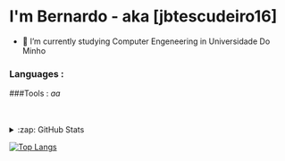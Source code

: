 <link rel="stylesheet" href="https://cdn.jsdelivr.net/gh/devicons/devicon@latest/devicon.min.css">

# I'm Bernardo  - aka [jbtescudeiro16] 



- 🔭 I’m currently studying Computer Engeneering in Universidade Do Minho



### Languages :


###Tools :
<i class="devicon-devicon-plain">aa</i>





<br />
<br />




</details>

<details>
  <summary>:zap: GitHub Stats</summary>

  <img align="left" alt="jbtescudeiro16s GitHub Stats" src="https://github-readme-stats.vercel.app/api?username=jbtescudeiro16&show_icons=true&hide_border=false&title_color=ff652f&icon_color=FFE400&bg_color=09131B&text_color=ffffff&border_color=0c1a25" />


</details>

[![Top Langs](https://github-readme-stats.vercel.app/api/top-langs/?username=jbtescudeiro16&langs_count=8)](https://github.com/anuraghazra/github-readme-stats)
